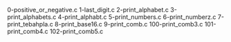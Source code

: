 0-positive_or_negative.c 
1-last_digit.c
2-print_alphabet.c
3-print_alphabets.c
4-print_alphabt.c
5-print_numbers.c 
6-print_numberz.c
7-print_tebahpla.c
8-print_base16.c
9-print_comb.c
100-print_comb3.c
101-print_comb4.c
102-print_comb5.c
